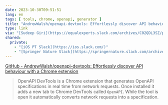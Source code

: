 ```yaml
---
date: 2023-10-30T09:51:51
lang: en
tags: [ tools, chrome, openapi, generator ]
title: "AndrewWalsh/openapi-devtools: Effortlessly discover API behaviour with a Chrome extension"
type: link
via: "[Sudeep Giri](https://equalexperts.slack.com/archives/C02QDL3SZ/p1698655697936209)"
shared:
  private:
    - "[iOS PT Slack](https://ios.slack.com/)"
    - "[Springer Nature Slack](https://springernature.slack.com/archives/C0R5SM347/p1698659425185069)"
---
```


[GitHub - AndrewWalsh/openapi-devtools: Effortlessly discover API behaviour with a Chrome extension](https://github.com/AndrewWalsh/openapi-devtools)

> OpenAPI DevTools is a Chrome extension that generates OpenAPI specifications in real time from network requests. Once installed it adds a new tab to Chrome DevTools called `OpenAPI`. While the tool is open it automatically converts network requests into a specification.

